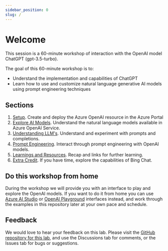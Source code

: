 ```yaml
---
sidebar_position: 0
slug: /
---
```


# Welcome

This session is a 60-minute workshop of interaction with the OpenAI model ChatGPT (gpt-3.5-turbo).

The goal of this 60-minute workshop is to:

* Understand the implementation and capabilities of ChatGPT
* Learn how to use and customize natural language generative AI models using prompt engineering techniques

## Sections

1. [Setup](Setup). Create and deploy the Azure OpenAI resource in the Azure Portal
2. [Explore AI Models](Explore-AI-Models). Understand the natural language models available in Azure OpenAI Service.
3. [Understanding LLM's](Understanding-LLMs). Understand and experiment with prompts and completions.
4. [Prompt Engineering](Prompt-Engineering). Interact through prompt engineering with OpenAI models.
5. [Learnings and Resources](Learnings-and-Resources). Recap and links for further learning.
6. [Extra Credit](Extra-Credit). If you have time, explore the capabilities of Bing Chat.

## Do this workshop from home

During the workshop we will provide you with an interface to play and explore the OpenAI models. If you want to do it from home you can use [Azure AI Studio](https://oai.azure.com/portal) or [OpenAI Playground](https://platform.openai.com/playground) interfaces instead, and work through the examples in this repository later at your own pace and schedule.

## Feedback

We would love to hear your feedback on this lab. Please visit the [GitHub repository for this lab](https://github.com/hnky/AzureOpenAIService-Workshop), and use the Discussions tab for comments, or the Issues tab for bugs or suggestions.

